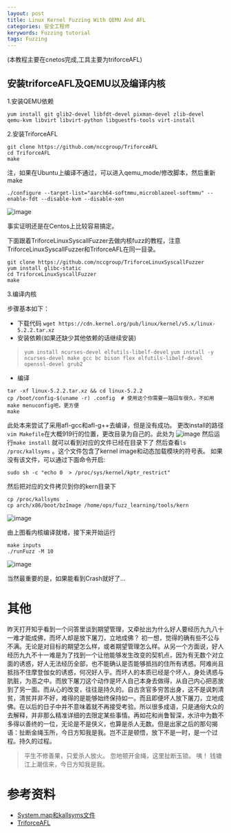 ```yaml
---
layout: post
title: Linux Kernel Fuzzing With QEMU And AFL
categories: 安全工程师
kerywords: Fuzzing tutorial 
tags: Fuzzing
---
```


(本教程主要在cnetos完成,工具主要为triforceAFL)

## 安装triforceAFL及QEMU以及编译内核
1.安装QEMU依赖
```shell
yum install git glib2-devel libfdt-devel pixman-devel zlib-devel  qemu-kvm libvirt libvirt-python libguestfs-tools virt-install
```

2.安装TriforceAFL
```
git clone https://github.com/nccgroup/TriforceAFL
cd TriforceAFL
make
```
注，如果在Ubuntu上编译不通过，可以进入qemu_mode/修改脚本，然后重新make
```shell
./configure --target-list="aarch64-softmmu,microblazeel-softmmu" --enable-fdt --disable-kvm --disable-xen 
```
![image](https://user-images.githubusercontent.com/12653147/61783502-6edcc400-adf7-11e9-9c0f-ae032f7d1cbd.png)

事实证明还是在Centos上比较容易搞定。

下面跟着TriforceLinuxSyscallFuzzer去做内核fuzz的教程，注意TriforceLinuxSyscallFuzzer和TriforceAFL在同一目录。

```shell
git clone https://github.com/nccgroup/TriforceLinuxSyscallFuzzer
yum install glibc-static
cd TriforceLinuxSyscallFuzzer
make

```

3.编译内核

步骤基本如下：
* 下载代码 `wget https://cdn.kernel.org/pub/linux/kernel/v5.x/linux-5.2.2.tar.xz`
* 安装依赖(如果还缺少其他依赖的话继续安装) 
> `yum install ncurses-devel elfutils-libelf-devel` 
`yum install -y ncurses-devel make gcc bc bison flex elfutils-libelf-devel openssl-devel grub2`
* 编译 
```
tar -xf linux-5.2.2.tar.xz && cd linux-5.2.2
cp /boot/config-$(uname -r) .config  # 使用这个你需要一路回车很久，不如用make menuconfig吧，更方便
make
```
此处本来尝试了采用afl-gcc和afl-g++去编译，但是没有成功。
更改install的路径`vim Makefile`在大概919行的位置，更改目录为自己的。此处为
![image](https://user-images.githubusercontent.com/12653147/61921831-00f6e080-af4e-11e9-80e1-3fd165101c0a.png)
然后运行`make install`
就可以看到对应的文件已经在目录下了
然后查看`ls /proc/kallsyms` 。这个文件包含了kernel image和动态加载模块的符号表。 如果没有该文件，可以通过下面命令开启:

`sudo sh -c "echo 0  > /proc/sys/kernel/kptr_restrict"`

然后把对应的文件拷贝到你的kern目录下
```shell
cp /proc/kallsyms  .
cp arch/x86/boot/bzImage /home/ops/fuzz_learning/tools/kern
```
![image](https://user-images.githubusercontent.com/12653147/61921855-1966fb00-af4e-11e9-9f6b-c79953f57de0.png)

由上图看内核编译就绪，接下来开始运行

```
make inputs
./runFuzz -M 10
```

![image](https://user-images.githubusercontent.com/12653147/61921965-72cf2a00-af4e-11e9-8d68-0787e594111c.png)

当然最重要的是，如果能看到Crash就好了...

# 其他
昨天打开知乎看到一个问答里谈到期望管理，又牵扯出为什么好人要经历九九八十一难才能成佛，而坏人却是放下屠刀，立地成佛？ 
初一想，觉得的确有些不公与不满。无论是对目标的期望怎么样，或者期望管理怎么样。从另一个方面说，好人经历九九不十一难是为了找到一个让他能够发生改变的契机点，因为有无数个对立面的诱惑，好人无法经历全部，也不能确认是否能够抵挡的住所有诱惑。阿难尚且抵挡不住摩登伽女的诱惑，何况好人乎。而坏人的本质已经是个坏人，身处诱惑与肮脏，为恶之中。而放下屠刀这个动作是坏人自己本身去做得，从自己内心把恶放到了另一面。而从心的改变，往往是持久的。自古贪官多穷苦出身，这不是讽刺清贫，清贫并非不好，难得的是能够始终保持如一。而且即便坏人放下屠刀，立地成佛。在以后的日子中并不意味着就不再接受考验。所以很多成语，只是通俗大众的去解释，并非那么精准详细的去限定某些事情。再如花和尚鲁智深，水浒中为数不多得以善终的一位，无论是不是侠义，也算是杀人无数。但是出家之后的那句揭语：扯断金绳玉所，今日方知我是我。岂不正是顿悟，放下不是一时，是一个过程。持久的过程。 
> 平生不修善果，只爱杀人放火。 忽地顿开金绳，这里扯断玉锁。 咦！ 钱塘江上潮信来，今日方知我是我。


# 参考资料
* [System.map和kallsyms文件](https://luobuda.github.io/2017/04/23/System-map%E5%92%8Ckallsyms%E6%96%87%E4%BB%B6/)
* [TriforceAFL](https://github.com/nccgroup/TriforceAFL)